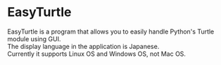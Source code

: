 # EasyTurtle  
EasyTurtle is a program that allows you to easily handle Python's Turtle module using GUI.  
The display language in the application is Japanese.  
Currently it supports Linux OS and Windows OS, not Mac OS.  
